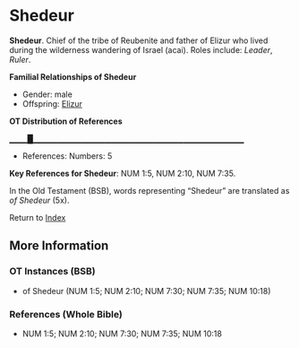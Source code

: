 # Shedeur
**Shedeur**. 
Chief of the tribe of Reubenite and father of Elizur who lived during the wilderness wandering of Israel (acai). 
Roles include: 
_Leader_, _Ruler_. 




**Familial Relationships of Shedeur**


* Gender: male
* Offspring: [Elizur](Elizur.md)


**OT Distribution of References**

▁▁▁█▁▁▁▁▁▁▁▁▁▁▁▁▁▁▁▁▁▁▁▁▁▁▁▁▁▁▁▁▁▁▁▁▁▁▁
* References: Numbers: 5



**Key References for Shedeur**: 
NUM 1:5, NUM 2:10, NUM 7:35. 


In the Old Testament (BSB), words representing “Shedeur” are translated as 
*of Shedeur* (5x). 




Return to [Index](00-Index.md)

## More Information

### OT Instances (BSB)

* of Shedeur (NUM 1:5; NUM 2:10; NUM 7:30; NUM 7:35; NUM 10:18)



### References (Whole Bible)

* NUM 1:5; NUM 2:10; NUM 7:30; NUM 7:35; NUM 10:18



